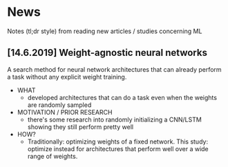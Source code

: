 # News
Notes (tl;dr style) from reading new articles / studies concerning ML

## [14.6.2019] Weight-agnostic neural networks
A search method for neural network architectures that can already perform a task without any explicit weight training.
- WHAT
    - developed architectures that can do a task even when the weights are randomly sampled
- MOTIVATION / PRIOR RESEARCH
    - there's some research into randomly initializing a CNN/LSTM showing they still perform pretty well
- HOW?
    - Traditionally: optimizing weights of a fixed network. This study: optimize instead for architectures that perform well over a wide range of weights.